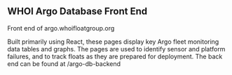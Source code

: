 ## WHOI Argo Database Front End

Front end of argo.whoifloatgroup.org

Built primarily using React, these pages display key Argo fleet monitoring data tables and graphs. The pages are used to identify sensor and platform failures, and to track floats as they are prepared for deployment. The back end can be found at /argo-db-backend
